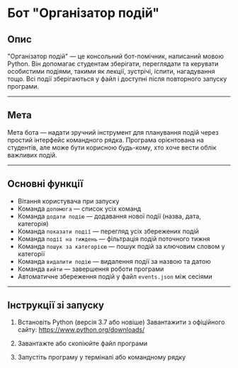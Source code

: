 #  Бот "Організатор подій"

##  Опис

"Організатор подій" — це консольний бот-помічник, написаний мовою Python. Він допомагає студентам зберігати, переглядати та керувати особистими подіями, такими як лекції, зустрічі, іспити, нагадування тощо. Всі події зберігаються у файл і доступні після повторного запуску програми.

---

##  Мета

Мета бота — надати зручний інструмент для планування подій через простий інтерфейс командного рядка. Програма орієнтована на студентів, але може бути корисною будь-кому, хто хоче вести облік важливих подій.

---

##  Основні функції

-  Вітання користувача при запуску
-  Команда `допомога` — список усіх команд
-  Команда `додати подію` — додавання нової події (назва, дата, категорія)
-  Команда `показати події` — перегляд усіх збережених подій
-  Команда `події на тиждень` — фільтрація подій поточного тижня
-  Команда `пошук за категорією` — пошук подій за ключовим словом у категорії
-  Команда `видалити подію` — видалення події за назвою та датою
-  Команда `вийти` — завершення роботи програми
-  Автоматичне збереження подій у файл `events.json` між сесіями

---

##  Інструкції зі запуску

1. Встановіть Python (версія 3.7 або новіше) 
   Завантажити з офіційного сайту: https://www.python.org/downloads/

2. Завантажте або скопіюйте файл програми 

3. Запустіть програму у терміналі або командному рядку

